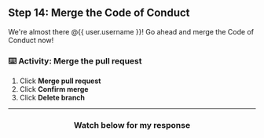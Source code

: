 ## Step 14: Merge the Code of Conduct

We're almost there @{{ user.username }}! Go ahead and merge the Code of Conduct now!

### :keyboard: Activity: Merge the pull request

1. Click **Merge pull request**
1. Click **Confirm merge**
1. Click **Delete branch**

<hr>
<h3 align="center">Watch below for my response</h3>
